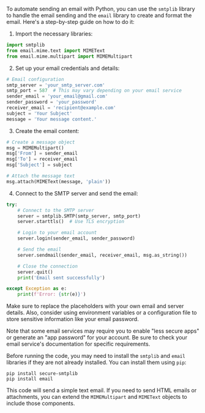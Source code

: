To automate sending an email with Python, you can use the `smtplib` library to handle the email sending and the `email` library to create and format the email. Here's a step-by-step guide on how to do it:

1. Import the necessary libraries:

```python
import smtplib
from email.mime.text import MIMEText
from email.mime.multipart import MIMEMultipart
```

2. Set up your email credentials and details:

```python
# Email configuration
smtp_server = 'your_smtp_server.com'
smtp_port = 587  # This may vary depending on your email service
sender_email = 'your_email@gmail.com'
sender_password = 'your_password'
receiver_email = 'recipient@example.com'
subject = 'Your Subject'
message = 'Your message content.'
```

3. Create the email content:

```python
# Create a message object
msg = MIMEMultipart()
msg['From'] = sender_email
msg['To'] = receiver_email
msg['Subject'] = subject

# Attach the message text
msg.attach(MIMEText(message, 'plain'))
```

4. Connect to the SMTP server and send the email:

```python
try:
    # Connect to the SMTP server
    server = smtplib.SMTP(smtp_server, smtp_port)
    server.starttls()  # Use TLS encryption

    # Login to your email account
    server.login(sender_email, sender_password)

    # Send the email
    server.sendmail(sender_email, receiver_email, msg.as_string())

    # Close the connection
    server.quit()
    print('Email sent successfully')

except Exception as e:
    print(f'Error: {str(e)}')
```

Make sure to replace the placeholders with your own email and server details. Also, consider using environment variables or a configuration file to store sensitive information like your email password.

Note that some email services may require you to enable "less secure apps" or generate an "app password" for your account. Be sure to check your email service's documentation for specific requirements.

Before running the code, you may need to install the `smtplib` and `email` libraries if they are not already installed. You can install them using `pip`:

```
pip install secure-smtplib
pip install email
```

This code will send a simple text email. If you need to send HTML emails or attachments, you can extend the `MIMEMultipart` and `MIMEText` objects to include those components.
